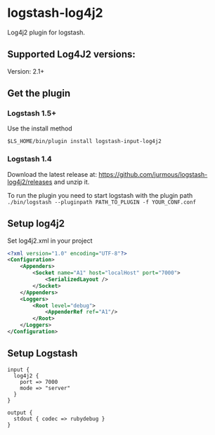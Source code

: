 # logstash-log4j2

Log4j2 plugin for logstash.

## Supported Log4J2 versions:
Version: 2.1+

## Get the plugin

### Logstash 1.5+

Use the install method

```$LS_HOME/bin/plugin install logstash-input-log4j2```

### Logstash 1.4

Download the latest release at: https://github.com/jurmous/logstash-log4j2/releases and unzip it.

To run the plugin you need to start logstash with the plugin path `./bin/logstash --pluginpath PATH_TO_PLUGIN -f YOUR_CONF.conf`

## Setup log4j2
Set log4j2.xml in your project
```xml
<?xml version="1.0" encoding="UTF-8"?>
<Configuration>
    <Appenders>
        <Socket name="A1" host="localHost" port="7000">
            <SerializedLayout />
        </Socket>
    </Appenders>
    <Loggers>
        <Root level="debug">
            <AppenderRef ref="A1"/>
        </Root>
    </Loggers>
</Configuration>
```

## Setup Logstash

```
input {
  log4j2 {
    port => 7000
    mode => "server"
  }
}

output {
  stdout { codec => rubydebug }
}
```